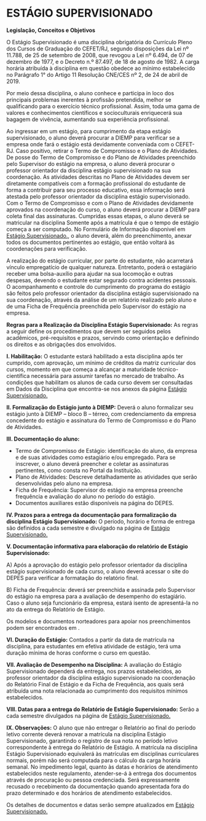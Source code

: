 # ESTÁGIO SUPERVISIONADO

**Legislação, Conceitos e Objetivos**

O Estágio Supervisionado é uma disciplina obrigatória do Currículo Pleno dos Cursos de Graduação do CEFET/RJ, segundo disposições da Lei nº 11.788, de 25 de setembro de 2008, que revogou a Lei nº 6.494, de 07 de dezembro de 1977, e o Decreto n.º 87.497, de 18 de agosto de 1982. A carga horária atribuída à disciplina em questão obedece ao mínimo estabelecido no Parágrafo 1° do Artigo 11 Resolução CNE/CES nº 2, de 24 de abril de 2019.

Por meio dessa disciplina, o aluno conhece e participa in loco dos principais problemas inerentes à profissão pretendida, melhor se qualificando para o exercício técnico profissional. Assim, toda uma gama de valores e conhecimentos científicos e socioculturais enriquecerá sua bagagem de vivência, aumentando sua experiência profissional.

Ao ingressar em um estágio, para cumprimento da etapa estágio supervisionado, o aluno deverá procurar a DIEMP para verificar se a empresa onde fará o estágio está devidamente conveniada com o CEFET-RJ. Caso positivo, retirar o Termo de Compromisso e o Plano de Atividades. De posse do Termo de Compromisso e do Plano de Atividades preenchido pelo Supervisor do estágio na empresa, o aluno deverá procurar o professor orientador da disciplina estágio supervisionado na sua coordenação. As atividades descritas no Plano de Atividades devem ser diretamente compatíveis com a formação profissional do estudante de forma a contribuir para seu processo educativo, essa informação será atestada pelo professor orientador da disciplina estágio supervisionado. Com o Termo de Compromisso e com o Plano de Atividades devidamente aprovados na coordenação do curso, o aluno deverá procurar a DIEMP para coleta final das assinaturas. Cumpridas essas etapas, o aluno deverá se matricular na disciplina Somente após a matrícula é que o tempo de estágio começa a ser computado. No Formulário de Informação disponivel em [Estágio Supervisionado.](https://www.cefet-rj.br/index.php/estagio), o aluno deverá, além do preenchimento, anexar todos os documentos pertinentes ao estágio, que então voltará às coordenações para verificação.

A realização do estágio curricular, por parte do estudante, não acarretará vínculo empregatício de qualquer natureza. Entretanto, poderá o estagiário receber uma bolsa-auxílio para ajudar na sua locomoção e outras despesas, devendo o estudante estar segurado contra acidentes pessoais.
O acompanhamento e controle do cumprimento do programa do estágio são feitos pelo professor orientador da disciplina estágio supervisionado na sua coordenação, através da análise de um relatório realizado pelo aluno e de uma Ficha de Frequência preenchida pelo Supervisor do estágio na empresa.

**Regras para a Realização da Disciplina Estágio Supervisionado:**
As regras a seguir define os procedimentos que devem ser seguidos pelos acadêmicos, pré-requisitos e prazos, servindo como orientação e definindo os direitos e as obrigações dos envolvidos.

**I. Habilitação:**
O estudante estará habilitado a esta disciplina após ter cumprido, com aprovação, um mínimo de créditos da matriz curricular dos cursos, momento em que começa a alcançar a maturidade técnico-científica necessária para assumir tarefas no mercado de trabalho. As condições que habilitam os alunos de cada curso devem ser consultadas em Dados da Disciplina que encontra-se nos anexos da página [Estágio Supervisionado.](https://www.cefet-rj.br/index.php/estagio)

**II. Formalização do Estágio junto à DIEMP:**
Deverá o aluno formalizar seu estágio junto à DIEMP – bloco B – térreo, com credenciamento da empresa concedente do estágio e assinatura do Termo de Compromisso e do Plano de Atividades.

**III. Documentação do aluno:**
- Termo de Compromisso de Estágio: identificação do aluno, da empresa e de suas atividades como estagiário e/ou empregado. Para se inscrever, o aluno deverá preencher e coletar as assinaturas pertinentes, como consta no Portal da Instituição.
- Plano de Atividades: Descreve detalhadamente as atividades que serão desenvolvidas pelo aluno na empresa.
- Ficha de Frequência: Supervisor do estágio na empresa preenche frequência e avaliação do aluno no período do estágio.
- Documentos auxiliares estão disponíveis na página do DEPES.

**IV. Prazos para a entrega da documentação para formalização da disciplina Estágio Supervisionado:**
O período, horário e forma de entrega são definidos a cada semestre e divulgado na página de [Estágio Supervisionado.](https://www.cefet-rj.br/index.php/estagio)

**V. Documentação informativa para elaboração do relatório de Estágio Supervisionado:**

A) Após a aprovação do estágio pelo professor orientador da disciplina estágio supervisionado de cada curso, o aluno deverá acessar o site do DEPES para verificar a formatação do relatório final.

B) Ficha de Frequência: deverá ser preenchida e assinada pelo Supervisor do estágio na empresa para a avaliação de desempenho do estagiário. Caso o aluno seja funcionário da empresa, estará isento de apresentá-la no ato da entrega do Relatório de Estágio.

Os modelos e documentos norteadores para apoiar nos preenchimentos podem ser encontrados em .

**VI. Duração do Estágio:**
Contados a partir da data de matrícula na disciplina, para estudantes em efetiva atividade de estágio, terá uma duração mínima de horas conforme o curso em questão.

**VII. Avaliação de Desempenho na Disciplina:**
A avaliação do Estágio Supervisionado dependerá da entrega, nos prazos estabelecidos, ao professor orientador da disciplina estágio supervisionado na coordenação do Relatório Final de Estágio e da Ficha de Frequência, aos quais será atribuída uma nota relacionada ao cumprimento dos requisitos mínimos estabelecidos.

**VIII. Datas para a entrega do Relatório de Estágio Supervisionado:**
Serão a cada semestre divulgados na página de [Estágio Supervisionado.](https://www.cefet-rj.br/index.php/estagio)

**IX. Observações:**
O aluno que não entregar o Relatório ao final do período letivo corrente deverá renovar a matrícula na disciplina Estágio Supervisionado, garantindo o registro de sua nota no período letivo correspondente à entrega do Relatório de Estágio. A matrícula na disciplina Estágio Supervisionado equivalerá às matrículas em disciplinas curriculares normais, porém não será computada para o cálculo da carga horária semanal.
No impedimento legal, quanto às datas e horários de atendimento estabelecidos neste regulamento, atender-se-á à entrega dos documentos através de procuração ou pessoa credenciada. Será expressamente recusado o recebimento da documentação quando apresentada fora do prazo determinado e dos horários de atendimento estabelecidos.

Os detalhes de documentos e datas serão sempre atualizados em [Estágio Supervisionado.](https://www.cefet-rj.br/index.php/estagio)








